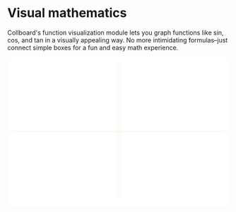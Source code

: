# Visual mathematics

Collboard's function visualization module lets you graph functions like sin, cos, and tan in a visually appealing way. No more intimidating formulas–just connect simple boxes for a fun and easy math experience.

<!--TODO: create study cases of topics I worked on, graphs, fractals,...-->

[![Axis of the graph](./graph-plot.svg)](https://github.com/collboard/function-builder)
